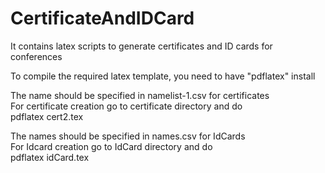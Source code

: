 # CertificateAndIDCard
It contains latex scripts to generate certificates and ID cards for conferences

To compile the required latex template, you need to have "pdflatex" install

The name should be specified in namelist-1.csv for certificates  
For certificate creation go to certificate directory and do  
pdflatex cert2.tex  

The names should be specified in names.csv for IdCards  
For Idcard creation go to IdCard directory and do  
pdflatex idCard.tex  
